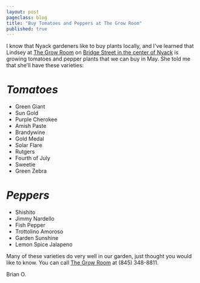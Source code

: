 ```yaml
---
layout: post
pageclass: blog
title: "Buy Tomatoes and Peppers at The Grow Room"
published: true
---
```


I know that Nyack gardeners like to buy plants locally, and I've learned that Lindsey at [The Grow Room](http://www.thegrowroom.com/) on [Bridge Street in the center of Nyack](https://www.google.com/maps/place/The+Grow+Room/@41.0915691,-73.9212437,18z/data=!4m5!3m4!1s0x0:0xa32d17d8aef2f020!8m2!3d41.0917351!4d-73.9209755) is growing tomatoes and pepper plants that we can buy in May. She told me that she'll have these varieties:

# *Tomatoes*
* Green Giant
* Sun Gold
* Purple Cherokee
* Amish Paste
* Brandywine
* Gold Medal
* Solar Flare
* Rutgers
* Fourth of July
* Sweetie
* Green Zebra

# *Peppers*
* Shishito
* Jimmy Nardello
* Fish Pepper
* Trottolino Amoroso
* Garden Sunshine
* Lemon Spice Jalapeno

Many of these varieties do very well in our garden, just thought you would like to know. You can call [The Grow Room](http://www.thegrowroom.com/) at (845) 348-8811.

Brian O.






